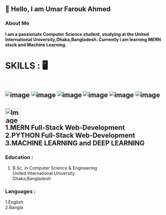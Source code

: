 ## 👋 Hello, I am Umar Farouk Ahmed 

### **About Me**
**I am a passionate Computer Science student, studying at the United International University,Dhaka,Bangladesh. Currently I am learning MERN stack and Machine Learning.**

# **SKILLS :** 🖥️
   ## <br> ![image](https://github.com/user-attachments/assets/36c0d0a8-8af3-44f4-b95d-c6bd5b1eba15) ![image](https://github.com/user-attachments/assets/1e82d04a-e420-4b93-9604-80c65afc1384)  ![image](https://github.com/user-attachments/assets/110e3feb-2df6-42c9-ab02-e75b00074de7)  ![image](https://github.com/user-attachments/assets/bd2b6020-bf86-4554-9c45-29999047a269)  ![image](https://github.com/user-attachments/assets/13f7ab9f-eacc-47a1-87a5-699c693aadac)  ![image](C:\Users\umara\OneDrive\Documents\GitHub\umar-farouk-ahmed\python.png)
 









## <img src="https://github.com/user-attachments/assets/8637b608-79a1-4e3d-8e03-a9a1d16b808b" alt="Image" width="50"  height="50"> <br> **1.MERN Full-Stack Web-Development** <br> **2.PYTHON Full-Stack Web-Development** <br> **3.MACHINE LEARNING and DEEP LEARNING**



### Education :
1. B.Sc. in Computer Science & Engineering <br>
United International University<br>
Dhaka,Bangladesh


### Languages :
1.English<br>
2.Bangla

